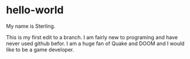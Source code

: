# hello-world 

My name is Sterling. 

This is my first edit to a branch. I am fairly new to programing and have never used github befor. 
I am a huge fan of Quake and DOOM and I would like to be a game developer.
